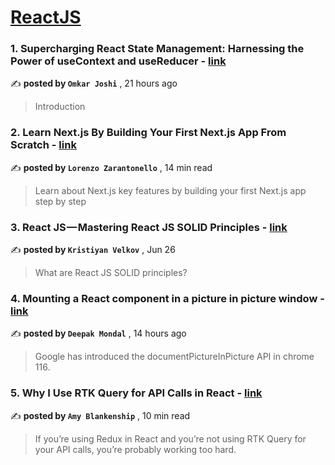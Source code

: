 
<h1><a href=https://medium.com/tag/reactjs/recommended target="_blank" rel="noopener noreferrer">ReactJS</a></h1>
<h3>1. Supercharging React State Management: Harnessing the Power of useContext and useReducer - <a href=https://medium.com/@devwithomkar/supercharging-react-state-management-harnessing-the-power-of-usecontext-and-usereducer-57d29132cb81?source=tag_recommended_feed---------0-84----------reactjs----------18d42efe_562e_43f6_a510_b8cdd38f8668------- target="_blank" rel="noopener noreferrer">link</a></h3>

✍️ **posted by `Omkar Joshi`** <date> , 21 hours ago</date>

<blockquote>Introduction</blockquote>

<h3>2. Learn Next.js By Building Your First Next.js App From Scratch - <a href=https://medium.com/gitconnected/learn-next-js-by-building-your-first-next-js-app-from-scratch-8ec7cc93a9cb?source=tag_recommended_feed---------1-107----------reactjs----------18d42efe_562e_43f6_a510_b8cdd38f8668------- target="_blank" rel="noopener noreferrer">link</a></h3>

✍️ **posted by `Lorenzo Zarantonello`** <date> , 14 min read</date>

<blockquote>Learn about Next.js key features by building your first Next.js app step by step</blockquote>

<h3>3. React JS — Mastering React JS SOLID Principles - <a href=https://medium.com/@kristiyan.velkov/react-js-mastering-react-js-solid-principles-dfb48d03e565?source=tag_recommended_feed---------2-85----------reactjs----------18d42efe_562e_43f6_a510_b8cdd38f8668------- target="_blank" rel="noopener noreferrer">link</a></h3>

✍️ **posted by `Kristiyan Velkov`** <date> , Jun 26</date>

<blockquote>What are React JS SOLID principles?</blockquote>

<h3>4. Mounting a React component in a picture in picture window - <a href=https://medium.com/@deepak-mondal/using-document-picture-in-picture-with-react-dab900dcc23c?source=tag_recommended_feed---------3-84----------reactjs----------18d42efe_562e_43f6_a510_b8cdd38f8668------- target="_blank" rel="noopener noreferrer">link</a></h3>

✍️ **posted by `Deepak Mondal`** <date> , 14 hours ago</date>

<blockquote>Google has introduced the documentPictureInPicture API in chrome 116.</blockquote>

<h3>5. Why I Use RTK Query for API Calls in React - <a href=https://medium.com/codex/why-i-use-rtk-query-for-api-calls-in-react-fee9e2a4538?source=tag_recommended_feed---------4-107----------reactjs----------18d42efe_562e_43f6_a510_b8cdd38f8668------- target="_blank" rel="noopener noreferrer">link</a></h3>

✍️ **posted by `Amy Blankenship`** <date> , 10 min read</date>

<blockquote>If you’re using Redux in React and you’re not using RTK Query for your API calls, you’re probably working too hard.</blockquote>

